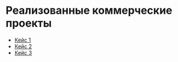 # Реализованные коммерческие проекты

- [Кейс 1](./projects/case1.md)
- [Кейс 2](./projects/case2.md)
- [Кейс 3](./projects/case3.md)
